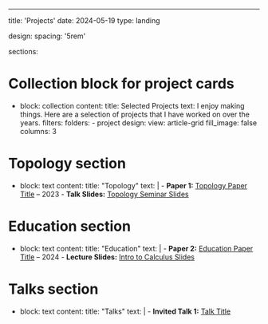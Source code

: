 ---
title: 'Projects'
date: 2024-05-19
type: landing

design:
  spacing: '5rem'

sections:
  # Collection block for project cards
  - block: collection
    content:
      title: Selected Projects
      text: I enjoy making things. Here are a selection of projects that I have worked on over the years.
      filters:
        folders:
          - project
    design:
      view: article-grid
      fill_image: false
      columns: 3

  # Topology section
  - block: text
    content:
      title: "Topology"
      text: |
        - **Paper 1:** [Topology Paper Title](assets/papers/topology-paper.pdf) – 2023
        - **Talk Slides:** [Topology Seminar Slides](assets/slides/topology-seminar.pdf)

  # Education section
  - block: text
    content:
      title: "Education"
      text: |
        - **Paper 2:** [Education Paper Title](assets/papers/education-paper.pdf) – 2024
        - **Lecture Slides:** [Intro to Calculus Slides](assets/slides/calculus-intro.pdf)

  # Talks section
  - block: text
    content:
      title: "Talks"
      text: |
        - **Invited Talk 1:** [Talk Title](assets/papers)


